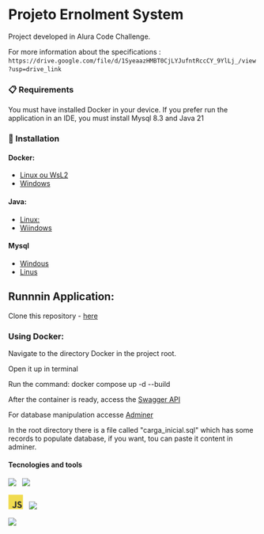 # Projeto Ernolment System

Project developed in Alura Code Challenge.

For more information about the specifications : `https://drive.google.com/file/d/1SyeaazHMBT0CjLYJufntRccCY_9YlLj_/view?usp=drive_link`


### 📋 Requirements

You must have installed Docker in your device.
If you prefer run the application in an IDE, you must install Mysql 8.3 and Java 21

### 🔧 Installation

#### Docker: 
 - [Linux ou WsL2](https://github.com/codeedu/wsl2-docker-quickstart)
 - [Windows](https://docs.docker.com/desktop/install/windows-install/)

#### Java:  
- [Linux:](https://www.java.com/pt-BR/download/help/linux_x64_install.html)
- [Wiindows](https://community.chocolatey.org/packages/openjdk/21)

#### Mysql
 - [Windous](https://www.alura.com.br/artigos/mysql-do-download-e-instalacao-ate-sua-primeira-tabela)
 - [Linus](https://www.alura.com.br/artigos/mysql-instalacao-configuracao)


## Runnnin Application:
 
Clone this repository - [here](git@github.com:gibranmenezes/enrolment-system.git)

### Using Docker:

Navigate to the directory Docker in the project root.

Open it up in terminal

Run the command: docker compose up -d --build

After the container is ready, access the [Swagger API](http://localhost:8080/swagger-ui/index.html)

For database manipulation accesse [Adminer](http://localhost:8081)

In the root directory there is a file called "carga_inicial.sql" which has some records to populate database, if you want, tou can paste
it content in adminer.



#### Tecnologies and tools

<p align="left"> 
   <img height="30" src="https://camo.githubusercontent.com/fd1f17544b6b7e8afcdc18b04451d24e24d28177df277da63cee4960442197ef/68747470733a2f2f7777772e766563746f726c6f676f2e7a6f6e652f6c6f676f732f6a6176612f6a6176612d69636f6e2e737667">&nbsp;&nbsp;
   <img height="30" src="https://camo.githubusercontent.com/491e3e316785d254f8709adfeb919a68582e0bef2946e15195e1f66de5e98b10/68747470733a2f2f7777772e766563746f726c6f676f2e7a6f6e652f6c6f676f732f737072696e67696f2f737072696e67696f2d69636f6e2e737667">&nbsp;&nbsp; 
    
   <img height="30" src="https://raw.githubusercontent.com/devicons/devicon/master/icons/javascript/javascript-original.svg">&nbsp;&nbsp;
   <img height="30" src="https://camo.githubusercontent.com/988e3de4c729f7d294e475fad36c948571bf60847ea5d3b5284a16459af11215/68747470733a2f2f7777772e766563746f726c6f676f2e7a6f6e652f6c6f676f732f6d7973716c2f6d7973716c2d69636f6e2e737667">&nbsp;&nbsp;
   
   <img height="30" src="https://camo.githubusercontent.com/38827655e1ae0e1518d635ad89e8aa46b7f977c795952245c36a2d58064f1803/68747470733a2f2f63646e2e6a7364656c6976722e6e65742f67682f64657669636f6e732f64657669636f6e2f69636f6e732f6769742f6769742d6f726967696e616c2e737667">&nbsp;&nbsp;


